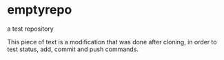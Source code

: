 # emptyrepo
a test repository

This piece of text is a modification that was done after cloning,
in order to test status, add, commit and push commands.

